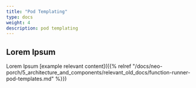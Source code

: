 ```yaml
---
title: "Pod Templating"
type: docs
weight: 4
description: pod templating
---
```


## Lorem Ipsum

Lorem Ipsum [example relevant content]({{% relref "/docs/neo-porch/5_architecture_and_components/relevant_old_docs/function-runner-pod-templates.md" %}})

